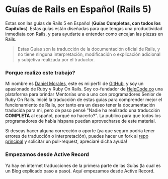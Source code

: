 # Guías de Rails en Español \(Rails 5\)

Estas son las guías de Rails 5 en Español \(**Guías Completas, con todos los Capítulos**\). Estas guías están diseñadas para que tengas una productividad inmediata con Rails, y para ayudarte a entender como encajan las piezas en Rails.

> Estas Guías son la traducción de la documentación oficial de Rails, y no tiene ninguna interpretación, modificación o explicación adicional y subjetiva realizada por el traductor.

### Porque realizo este trabajo?

Mi nombre es [Daniel Morales](http://www.danielmorales.co), este es mi perfil de [GitHub](https://github.com/danielmoralesp), y soy un apasionado de Ruby y Ruby On Rails. Soy co-fundador de [HelpCode.co](https://helpcode.co/) una plataforma para brindar Mentorías uno a uno con programadores Senior de Ruby On Rails. Inicié la traducción de estas guías para comprender mejor el funcionamiento de Rails, por tanto era un deseo tener la documentación traducida para mi, pero de paso pensé "Nadie ha realizado una traducción **COMPLETA** al español, porqué no hacerlo?".  La publico para que todos los programadores de habla hispana puedan aprovecharse de este material.

Si deseas hacer alguna corrección o aporte \(ya que seguro podría tener errores de traducción o interpretación\), puedes hacer un fork al [repo principal](https://github.com/danielmoralesp/guias-de-rails-espanol) y solicitar un pull-request, apreciaré dicha ayuda!

### Empezamos desde Active Record

Ya hay en internet traducciones de la primera parte de las Guías \(la cual es un Blog explicado paso a paso\). Aquí empezamos desde Active Record.

